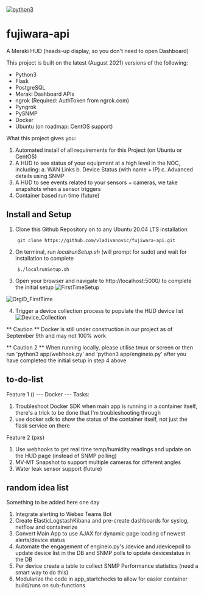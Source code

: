 [![python3](https://img.shields.io/badge/python-3.7+-blue.svg)](https://github.com/vladivanovic/fujiwara-api/)

# fujiwara-api

A Meraki HUD (heads-up display, so you don't need to open Dashboard)

This project is built on the latest (August 2021) versions of the following:
- Python3
- Flask
- PostgreSQL
- Meraki Dashboard APIs
- ngrok (Required: AuthToken from ngrok.com)
- Pyngrok
- PySNMP
- Docker
- Ubuntu (on roadmap: CentOS support)

What this project gives you:
1. Automated install of all requirements for this Project (on Ubuntu or CentOS)
2. A HUD to see status of your equipment at a high level in the NOC, including:
    a. WAN Links
    b. Device Status (with name + IP)
    c. Advanced details using SNMP
3. A HUD to see events related to your sensors + cameras, we take snapshots when a sensor triggers
4. Container based run time (future)

## Install and Setup

1. Clone this Github Repository on to any Ubuntu 20.04 LTS installation
```
    git clone https://github.com/vladivanovic/fujiwara-api.git
```

2. On terminal, run *localrunSetup.sh* (will prompt for sudo) and wait for installation to complete
```
    $./localrunSetup.sh
```

3. Open your browser and navigate to http://localhost:5000/ to complete the initial setup
![FirstTimeSetup](https://user-images.githubusercontent.com/45674865/132804963-696c492c-a8b5-4ace-acd0-2ed1416794e0.png)

![OrgID_FirstTime](https://user-images.githubusercontent.com/45674865/132805088-7fb21a77-bdbe-4dbe-9798-232f77da2cf7.png)


4. Trigger a device collection process to populate the HUD device list
![Device_Collection](https://user-images.githubusercontent.com/45674865/132804977-f0e6b71b-ce32-46ce-b1a6-a3a4eb5af3a5.png)


** Caution **
Docker is still under construction in our project as of September 9th and may not 100% work

** Caution 2 **
When running locally, please utilise tmux or screen or then run 'python3 app/webhook.py' and 'python3 app/engineio.py' after you have completed the initial setup in step 4 above

## to-do-list

Feature 1 ()
--- Docker ---
Tasks:
1. Troubleshoot Docker SDK when main app is running in a container itself, there's a trick to be done that I'm troubleshooting through
2. use docker sdk to show the status of the container itself, not just the flask service on there

Feature 2 (pxs)
1. Use webhooks to get real time temp/humidity readings and update on the HUD page (instead of SNMP polling)
2. MV-MT Snapshot to support multiple cameras for different angles
3. Water leak sensor support (future)

## random idea list

Something to be added here one day
1. Integrate alerting to Webex Teams Bot
2. Create ElasticLogstashKibana and pre-create dashboards for syslog, netflow and containerize
3. Convert Main App to use AJAX for dynamic page loading of newest alerts/device status
4. Automate the engagement of engineio.py's /device and /devicepoll to update device list in the DB and SNMP polls to update devicestatus in the DB
5. Per device create a table to collect SNMP Performance statistics (need a smart way to do this)
6. Modularize the code in app_startchecks to allow for easier container build/runs on sub-functions
